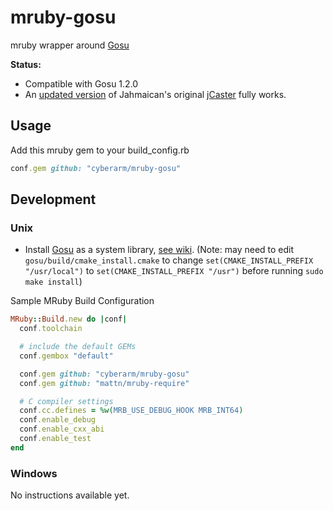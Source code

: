 # mruby-gosu
mruby wrapper around [Gosu](https://github.com/gosu/gosu)

**Status:**
* Compatible with Gosu 1.2.0
* An [updated version](https://github.com/cyberarm/jcaster) of Jahmaican's original [jCaster](https://github.com/Jahmaican/jcaster) fully works.

## Usage
Add this mruby gem to your build_config.rb
```ruby
conf.gem github: "cyberarm/mruby-gosu"
```

## Development
### Unix
* Install [Gosu](https://github.com/gosu/gosu) as a system library, [see wiki](https://github.com/gosu/gosu/wiki/Getting-Started-on-Linux#compiling-gosu-for-c).
(Note: may need to edit `gosu/build/cmake_install.cmake` to change `set(CMAKE_INSTALL_PREFIX "/usr/local")` to `set(CMAKE_INSTALL_PREFIX "/usr")` before running `sudo make install`)

Sample MRuby Build Configuration
```ruby
MRuby::Build.new do |conf|
  conf.toolchain

  # include the default GEMs
  conf.gembox "default"

  conf.gem github: "cyberarm/mruby-gosu"
  conf.gem github: "mattn/mruby-require"

  # C compiler settings
  conf.cc.defines = %w(MRB_USE_DEBUG_HOOK MRB_INT64)
  conf.enable_debug
  conf.enable_cxx_abi
  conf.enable_test
end
```

### Windows
No instructions available yet.
